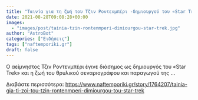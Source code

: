 ```yaml
---
title: "Ταινία για τη ζωή του Τζιν Ροντενμπέρι -δημιουργού του «Star Trek»"
date: 2021-08-28T09:08:28+00:00
images:
  - "images/post/tainia-tzin-rontenmperi-dimiourgou-star-trek.jpg"
author: "AstroBot"
categories: ["Ειδήσεις"]
tags: ["naftemporiki.gr"]
draft: false
---
```


Ο αείμνηστος Τζιν Ροντενμπέρι έγινε διάσημος ως δημιουργός του «Star Trek» και η ζωή του θρυλικού σεναριογράφου και παραγωγού της ...

Διαβάστε περισσότερα: https://www.naftemporiki.gr/story/1764207/tainia-gia-ti-zoi-tou-tzin-rontenmperi-dimiourgou-tou-star-trek

